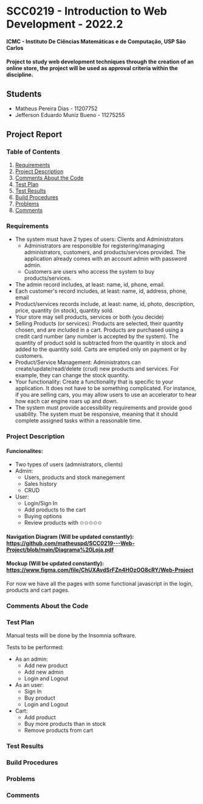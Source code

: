 # SCC0219 - Introduction to Web Development - 2022.2

#### ICMC - Instituto De Ciências Matemáticas e de Computação, USP São Carlos

#### Project to study web development techniques through the creation of an online store, the project will be used as approval criteria within the discipline.

## Students

- Matheus Pereira Dias - 11207752
- Jefferson Eduardo Muniz Bueno - 11275255

## Project Report

### Table of Contents
1. [Requirements](#requirements)
2. [Project Description](#project-description)
3. [Comments About the Code](#comments-about-the-code)
4. [Test Plan](#test-plan)
5. [Test Results](#test-results)
6. [Build Procedures](#build-procedures)
7. [Problems](#problems)
8. [Comments](#comments)

### Requirements

* The system must have 2 types of users: Clients and Administrators
  - Administrators are responsible for registering/managing administrators, customers, and products/services provided. The application already comes with an account admin with password admin.
  - Customers are users who access the system to buy products/services.
* The admin record includes, at least: name, id, phone, email.
* Each customer's record includes, at least: name, id, address, phone, email
* Product/services records include, at least: name, id, photo, description, price, quantity (in stock), quantity sold.
* Your store may sell products, services or both (you decide)
* Selling Products (or services): Products are selected, their quantity chosen, and are included in a cart. Products are purchased using a credit card number (any number is accepted by the system). The quantity of product sold is subtracted from the quantity in stock and added to the quantity sold. Carts are emptied only on payment or by customers.
* Product/Service Management: Administrators can create/update/read/delete (crud) new products and services. For example, they can change the stock quantity.
* Your functionality: Create a functionality that is specific to your application. It does not have to be something complicated. For instance, if you are selling cars, you may allow users to use an accelerator to hear how each car engine roars up and down.   
* The system must provide accessibility requirements and provide good usability. The system must be responsive, meaning that it should complete assigned tasks within a reasonable time.

### Project Description

#### Funcionalites:
* Two types of users (admnistrators, clients)
* Admin:
  - Users, products and stock manegement
  - Sales history
  - CRUD
* User:
  - Login/Sign In
  - Add products to the cart
  - Buying options
  - Review products with ✩✩✩✩✩

#### Navigation Diagram (Will be updated constantly): https://github.com/matheuspd/SCC0219---Web-Project/blob/main/Diagrama%20Loja.pdf

#### Mockup (Will be updated constantly): https://www.figma.com/file/ChUXAvdSrFZn4HOzOO8cRY/Web-Project

For now we have all the pages with some functional javascript in the login, products and cart pages. 

### Comments About the Code

### Test Plan

Manual tests will be done by the Insomnia software.

Tests to be performed:
* As an admin:
  - Add new product
  - Add new admin
  - Login and Logout
* As an user:
  - Sign In
  - Buy product
  - Login and Logout
* Cart:
  - Add product
  - Buy more products than in stock
  - Remove products from cart

### Test Results

### Build Procedures

### Problems

### Comments
